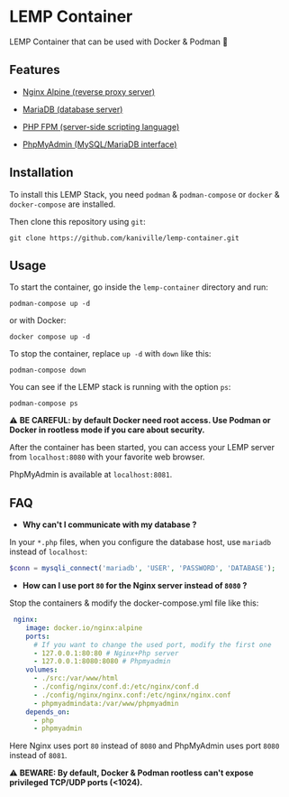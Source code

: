 # LEMP Container

LEMP Container that can be used with Docker & Podman 🐋

## Features

- [Nginx Alpine (reverse proxy server)](https://hub.docker.com/_/nginx)

- [MariaDB (database server)](https://hub.docker.com/_/mariadb)

- [PHP FPM (server-side scripting language)](https://hub.docker.com/_/php)

- [PhpMyAdmin (MySQL/MariaDB interface)](https://hub.docker.com/_/phpmyadmin)

## Installation

To install this LEMP Stack, you need `podman` & `podman-compose` or `docker` & `docker-compose` are installed.

Then clone this repository using `git`:
```
git clone https://github.com/kaniville/lemp-container.git
```

## Usage

To start the container, go inside the `lemp-container` directory and run:
```
podman-compose up -d
```
or with Docker:
```
docker compose up -d
```

To stop the container, replace `up -d` with `down` like this:
```
podman-compose down
```

You can see if the LEMP stack is running with the option `ps`:
```
podman-compose ps
```

⚠️ **BE CAREFUL: by default Docker need root access. Use Podman or Docker in rootless mode if you care about security.**

After the container has been started, you can access your LEMP server from `localhost:8080` with your favorite web browser.

PhpMyAdmin is available at `localhost:8081`.

## FAQ

- **Why can't I communicate with my database ?**

In your `*.php` files, when you configure the database host, use `mariadb` instead of `localhost`:
```php
$conn = mysqli_connect('mariadb', 'USER', 'PASSWORD', 'DATABASE');
```

- **How can I use port `80` for the Nginx server instead of `8080` ?**

Stop the containers & modify the docker-compose.yml file like this:
```yml
 nginx:
    image: docker.io/nginx:alpine
    ports:
      # If you want to change the used port, modify the first one
      - 127.0.0.1:80:80 # Nginx+Php server
      - 127.0.0.1:8080:8080 # Phpmyadmin
    volumes:
      - ./src:/var/www/html
      - ./config/nginx/conf.d:/etc/nginx/conf.d
      - ./config/nginx/nginx.conf:/etc/nginx/nginx.conf
      - phpmyadmindata:/var/www/phpmyadmin
    depends_on:
      - php
      - phpmyadmin
```

Here Nginx uses port `80` instead of `8080` and PhpMyAdmin uses port `8080` instead of `8081`.

⚠️ **BEWARE: By default, Docker & Podman rootless can't expose privileged TCP/UDP ports (<1024).**
